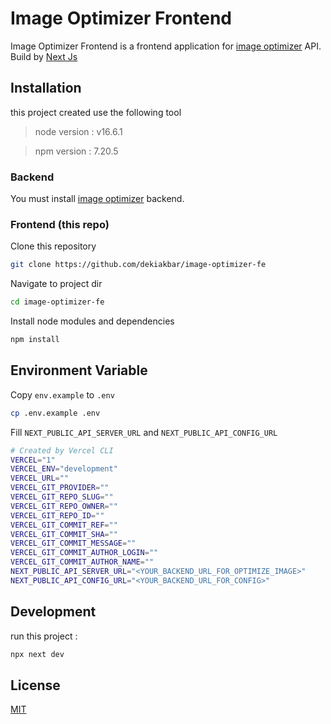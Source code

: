 # Image Optimizer Frontend

Image Optimizer Frontend is a frontend application for [image optimizer](https://github.com/dekiakbar/image-optimizer) API. Build by [Next Js](https://nextjs.org/)

## Installation

this project created use the following tool
> node version : v16.6.1

> npm version : 7.20.5

### Backend
You must install [image optimizer](https://github.com/dekiakbar/image-optimizer) backend.

### Frontend (this repo)
Clone this repository

```bash
git clone https://github.com/dekiakbar/image-optimizer-fe
```

Navigate to project dir

```bash
cd image-optimizer-fe
```

Install node modules and dependencies

```bash
npm install
```
## Environment Variable

Copy `env.example` to `.env`

```bash
cp .env.example .env
```

Fill `NEXT_PUBLIC_API_SERVER_URL` and `NEXT_PUBLIC_API_CONFIG_URL`
```bash
# Created by Vercel CLI
VERCEL="1"
VERCEL_ENV="development"
VERCEL_URL=""
VERCEL_GIT_PROVIDER=""
VERCEL_GIT_REPO_SLUG=""
VERCEL_GIT_REPO_OWNER=""
VERCEL_GIT_REPO_ID=""
VERCEL_GIT_COMMIT_REF=""
VERCEL_GIT_COMMIT_SHA=""
VERCEL_GIT_COMMIT_MESSAGE=""
VERCEL_GIT_COMMIT_AUTHOR_LOGIN=""
VERCEL_GIT_COMMIT_AUTHOR_NAME=""
NEXT_PUBLIC_API_SERVER_URL="<YOUR_BACKEND_URL_FOR_OPTIMIZE_IMAGE>"
NEXT_PUBLIC_API_CONFIG_URL="<YOUR_BACKEND_URL_FOR_CONFIG>"
```

## Development
run this project :
```bash
npx next dev
```

## License
[MIT](https://github.com/git/git-scm.com/blob/main/MIT-LICENSE.txt)